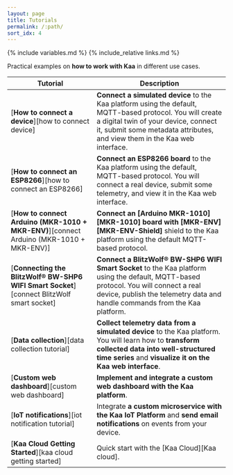 ```yaml
---
layout: page
title: Tutorials
permalink: /:path/
sort_idx: 4
---
```


{% include variables.md %}
{% include_relative links.md %}

Practical examples on **how to work with Kaa** in different use cases.

| **Tutorial**                                                                              | **Description**                                                                                                                                                                                                                |
| ----------------------------------------------------------------------------------------- | ------------------------------------------------------------------------------------------------------------------------------------------------------------------------------------------------------------------------------ |
| [**How to connect a device**][how to connect device]                                      | **Connect a simulated device** to the Kaa platform using the default, MQTT-based protocol. You will create a digital twin of your device, connect it, submit some metadata attributes, and view them in the Kaa web interface. |
| [**How to connect an ESP8266**][how to connect an ESP8266]                                | **Connect an ESP8266 board** to the Kaa platform using the default, MQTT-based protocol. You will connect a real device, submit some telemetry, and view it in the Kaa web interface.                                          |
| [**How to connect Arduino (MKR-1010 + MKR-ENV)**][connect Arduino (MKR-1010 + MKR-ENV)]   | **Connect an [Arduino MKR-1010][MKR-1010] board with [MKR-ENV][MKR-ENV-Shield]** shield to the Kaa platform using the default MQTT-based protocol.                                                                             |
| [**Connecting the BlitzWolf® BW-SHP6 WIFI Smart Socket**][connect BlitzWolf smart socket] | **Connect a BlitzWolf® BW-SHP6 WIFI Smart Socket** to the Kaa platform using the default, MQTT-based protocol. You will connect a real device, publish the telemetry data and handle commands from the Kaa platform.           |
| [**Data collection**][data collection tutorial]                                           | **Collect telemetry data from a simulated device** to the Kaa platform. You will learn how to **transform collected data into well-structured time series** and **visualize it on the Kaa web interface**.                     |
| [**Custom web dashboard**][custom web dashboard]                                          | **Implement and integrate a custom web dashboard with the Kaa platform**.                                                                                                                                                      |
| [**IoT notifications**][iot notification tutorial]                                        | Integrate **a custom microservice with the Kaa IoT Platform** and **send email notifications** on events from your device.                                                                                                     |
| [**Kaa Cloud Getting Started**][kaa cloud getting started]                                | Quick start with the [Kaa Cloud][Kaa cloud].                                                                                                                                                                                   |
